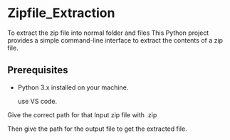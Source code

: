 # Zipfile_Extraction
To extract the zip file into normal folder and files
This Python project provides a simple command-line interface to extract the contents of a zip file.

## Prerequisites

- Python 3.x installed on your machine.

  use VS code.
   
Give the correct path for that Input zip file with .zip
 
Then give the path for the output file to get the extracted file.




 
